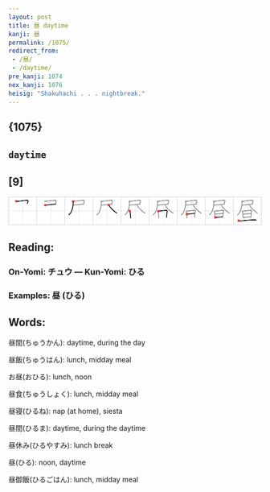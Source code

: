 ```yaml
---
layout: post
title: 昼 daytime
kanji: 昼
permalink: /1075/
redirect_from:
 - /昼/
 - /daytime/
pre_kanji: 1074
nex_kanji: 1076
heisig: "Shakuhachi . . . nightbreak."
---
```


## {1075}

## `daytime`

## [9]

<div class="stroke"><img src="../images/E698BC.png" /></div>

## Reading:

### On-Yomi: チュウ &mdash; Kun-Yomi: ひる

### Examples: 昼 (ひる)

## Words:

昼間(ちゅうかん): daytime, during the day

昼飯(ちゅうはん): lunch, midday meal

お昼(おひる): lunch, noon

昼食(ちゅうしょく): lunch, midday meal

昼寝(ひるね): nap (at home), siesta

昼間(ひるま): daytime, during the daytime

昼休み(ひるやすみ): lunch break

昼(ひる): noon, daytime

昼御飯(ひるごはん): lunch, midday meal
